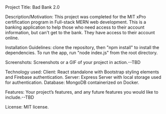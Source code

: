 Project Title: Bad Bank 2.0


Description/Motivation: This project was completed for the MIT xPro certification program in Full-stack MERN web development.  This is a banking application to help those who need access to their account information, but can't get to the bank.  They have access to their account online.



Installation Guidelines: clone the repository, then "npm install" to install the dependencies.  To run the app, run "node index.js" from the root directory.


Screenshots: Screenshots or a GIF of your project in action.--TBD


Technology used: 
Client: React standalone with Bootstrap styling elements and Firebase authentication.
Server: Express Server with local storage used for authentication.
Database: MongoDB containerized on Docker. 


Features: Your project’s features, and any future features you would like to include.--TBD


License: MIT license.
